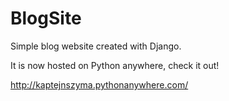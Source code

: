 # BlogSite
Simple blog website created with Django.

It is now hosted on Python anywhere, check it out!

http://kaptejnszyma.pythonanywhere.com/
